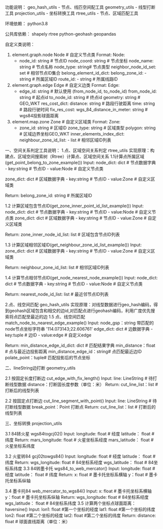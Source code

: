 功能说明：
geo_hash_utils - 节点、线匹空间配工具
geometry_utils - 线型打断工具
projection_utils - 坐标转换工具
rtree_utils - 节点、区域匹配工具

环境依赖：
  python3.8

公共库依赖：
  shapely
  rtree
  python-geohash
  geopandas

自定义类说明：
1. element.graph.node
Node # 自定义节点类
  Format:
		Node:
      - node_id: string # 节点ID
        node_coord: string # 节点坐标
        node_name: string # 节点名称
        node_type: string# 节点类型
        neighbor_node_id_set: set # 相邻节点ID集合
        belong_element_id_dict:
          belong_zone_id:
            - string # 所属区域ID
          route_id:
            - string # 所属线路ID
2. element.graph.edge
Edge # 自定义边类
  Format:
		Edge:
      - edge_id: string # 默认使用 (from_node_id, to_node_id)
        from_node_id: string # 起点id
        to_node_id: string # 终点id
        geometry: string # GEO_WKT
        res_cost_dict:
          distance: string # 路段行驶距离
          time: string # 路段行驶时间
        fix_res_cost:
          wgs_84_distance_in_meter: string # wgs84投影球面距离
3. element.map.zone
Zone # 自定义区域类
  Format:
		Zone:
      - zone_id: string # 区域ID
        zone_type: string # 区域类型
        polygon: string # 区域边界坐标GEO_WKT
        inner_elements_index_dict:
          neighbour_zone_id_list:
            - list # 相邻区域ID列表

一、空间关系判定工具说明：
1.点、区域空间关系判定 rtree_utils
实现原理：构建点、区域空间搜索树（Rtree）计算点、区域空间关系
1.1计算点所属区域(get_point_belong_to_zone_example())
Input:
  node_dict: dict # 节点数据字典 
    - key:string # 节点ID
	- value:Node # 自定义节点类

  zone_dict: dict # 区域数据字典 
    - key:string # 节点ID
	- value:Zone # 自定义区域类

Return:
      belong_zone_id: string # 所属区域ID
	  
	  
1.2 计算区域包含节点ID(get_zone_inner_point_id_list_example())
Input:
  node_dict: dict # 节点数据字典 
    - key:string # 节点ID
	- value:Node # 自定义节点类
  zone_dict: dict # 区域数据字典 
    - key:string # 节点ID
	- value:Zone # 自定义区域类

Return:
      zone_inner_node_id_list: list # 区域包含节点ID列表

1.3 计算区域相邻区域ID(get_neighbour_zone_id_list_example())
Input:
  zone_dict: dict # 区域数据字典 
    - key:string # 节点ID
	- value:Zone # 自定义区域类

Return:
      neighbour_zone_id_list: list # 相邻区域ID列表
      
1.4 计算节点相邻节点ID(get_node_nearest_node_example())
Input:
  node_dict: dict # 节点数据字典 
    - key:string # 节点ID
	- value:Node # 自定义节点类

Return:
      nearest_node_id_list: list # 最近邻节点ID列表
      
2.点、线空间匹配 geo_hash_utils
实现原理：对线型数据进行geo_hash编码，得到geohash区域包含和相交的边id,对匹配点进行geohash编码，利用广度优先搜索将点匹配至最近的边
1.5 点、线空间匹配 match_node_to_nearest_edge_example()
Input:
  node_gsp：string 带匹配的node节点坐标字符串 '114.073143;22.606761'
  edge_dict: dict # 边数据字典
    - key:tuple # 边ID
	- value:edge # 自定义edge

Return:
      min_distance_edge_id_dict: dict # 匹配结果字典
	    min_distance：float # 点与最近边投影距离
		min_distance_edge_id：string# 点匹配最近边ID
		polate_point：tuple# 匹配投影后的节点坐标
		
二、lineString边打断 geometry_utils

2.1 按固定长度打断边 cut_edge_with_fix_length()
Input: 
  line: LineString # 待打断线型数据
  distance：打断固长度参数（单位：米）
Return:
  cut_line_list：list # 打断后的线型列表

2.2 按固定点打断边 cut_line_segment_with_point()
Input: 
  line: LineString # 待打断线型数据
  break_point：Point 打断点
Return:
  cut_line_list：list # 打断后的线型列表
  
三、坐标转换 projection_utils

3.1 84转火星 wgs84togcj02()
Input: 
  longitude: float # 经度
  latitude： float # 纬度
Return:
  mars_longitude: float # 火星坐标系经度
  mars_latitude： float # 火星坐标系纬度 
  
3.2 火星转84 gcj02towgs84()
Input: 
  longitude: float # 经度
  latitude： float # 纬度
Return:
  wgs_longitude: float # 84坐标系经度
  wgs_latitude： float # 84坐标系纬度
3.3 84转墨卡托 wgs84_to_web_mercator()
Input: 
  longitude: float # 经度
  latitude： float # 纬度
Return:
  x: float # 墨卡托坐标系横轴
  y：float # 墨卡托坐标系纵轴 
  
3.4 墨卡托84 web_mercator_to_wgs84()
Input: 
  x: float # 墨卡托坐标系横轴
  y：float # 墨卡托坐标系纵轴
Return:
  wgs_longitude: float # 84坐标系经度
  wgs_latitude： float # 84坐标系纬度
3.5 计算两个坐标点球面距离：haversine()
Input: 
  lon1: float #第一个坐标的经度
  lat1: float #第一个坐标的纬度
  lon2: float #第二个坐标的经度
  lat2: float #第二个坐标的纬度
Return:
  distance: float # 球面直线距离（单位：米）
